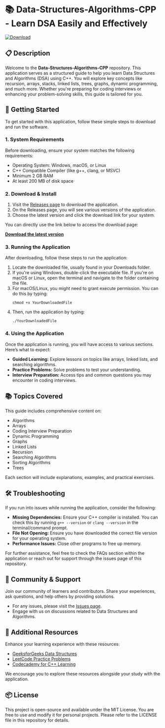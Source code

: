 # 📚 Data-Structures-Algorithms-CPP - Learn DSA Easily and Effectively

[![Download](https://img.shields.io/badge/Download%20Now-blue.svg)](https://github.com/Rohanvp07/Data-Structures-Algorithms-CPP/releases)

## 📋 Description

Welcome to the **Data-Structures-Algorithms-CPP** repository. This application serves as a structured guide to help you learn Data Structures and Algorithms (DSA) using C++. You will explore key concepts like recursion, arrays, stacks, linked lists, trees, graphs, dynamic programming, and much more. Whether you're preparing for coding interviews or enhancing your problem-solving skills, this guide is tailored for you.

## 🚀 Getting Started

To get started with this application, follow these simple steps to download and run the software.

### 1. System Requirements

Before downloading, ensure your system matches the following requirements:

- Operating System: Windows, macOS, or Linux
- C++ Compatible Compiler (like g++, clang, or MSVC)
- Minimum 2 GB RAM
- At least 200 MB of disk space

### 2. Download & Install

1. Visit the [Releases page](https://github.com/Rohanvp07/Data-Structures-Algorithms-CPP/releases) to download the application.
2. On the Releases page, you will see various versions of the application.
3. Choose the latest version and click the download link for your system.

You can directly use the link below to access the download page:

**[Download the latest version](https://github.com/Rohanvp07/Data-Structures-Algorithms-CPP/releases)**

### 3. Running the Application

After downloading, follow these steps to run the application:

1. Locate the downloaded file, usually found in your Downloads folder.
2. If you're using Windows, double-click the executable file. If you're on macOS or Linux, open the terminal and navigate to the folder containing the file.
3. For macOS/Linux, you might need to grant execute permission. You can do this by typing:
   ```
   chmod +x YourDownloadedFile
   ```
4. Then, run the application by typing:
   ```
   ./YourDownloadedFile
   ```

### 4. Using the Application

Once the application is running, you will have access to various sections. Here’s what to expect:

- **Guided Learning:** Explore lessons on topics like arrays, linked lists, and searching algorithms.
- **Practice Problems:** Solve problems to test your understanding.
- **Interview Preparation:** Access tips and common questions you may encounter in coding interviews.

## 📚 Topics Covered

This guide includes comprehensive content on:

- Algorithms
- Arrays
- Coding Interview Preparation
- Dynamic Programming
- Graphs
- Linked Lists
- Recursion
- Searching Algorithms
- Sorting Algorithms
- Trees

Each section will include explanations, examples, and practical exercises.

## 🛠️ Troubleshooting

If you run into issues while running the application, consider the following:

- **Missing Dependencies:** Ensure your C++ compiler is installed. You can check this by running `g++ --version` or `clang --version` in the terminal/command prompt.
- **File Not Opening:** Ensure you have downloaded the correct file version for your operating system.
- **Performance Issues:** Close other programs to free up memory.

For further assistance, feel free to check the FAQs section within the application or reach out for support through the issues page of this repository.

## 💬 Community & Support

Join our community of learners and contributors. Share your experiences, ask questions, and help others by providing solutions.

- For any issues, please visit the [Issues page](https://github.com/Rohanvp07/Data-Structures-Algorithms-CPP/issues).
- Engage with us on discussions related to Data Structures and Algorithms.

## 🔗 Additional Resources

Enhance your learning experience with these resources:

- [GeeksforGeeks Data Structures](https://www.geeksforgeeks.org/data-structures/)
- [LeetCode Practice Problems](https://leetcode.com/)
- [Codecademy for C++ Learning](https://www.codecademy.com/learn/learn-c-plus-plus)

We encourage you to explore these resources alongside your study with the application.

## 📦 License

This project is open-source and available under the MIT License. You are free to use and modify it for personal projects. Please refer to the LICENSE file in this repository for details.